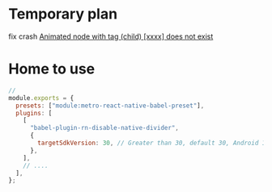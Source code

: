 # Temporary plan

fix crash [Animated node with tag (child) [xxxx] does not exist](https://github.com/facebook/react-native/issues/33686)

# Home to use

```javascript
//
module.exports = {
  presets: ["module:metro-react-native-babel-preset"],
  plugins: [
    [
      "babel-plugin-rn-disable-native-divider",
      {
        targetSdkVersion: 30, // Greater than 30, default 30, Android 11 code is 31
      },
    ],
    // ....
  ],
};
```

